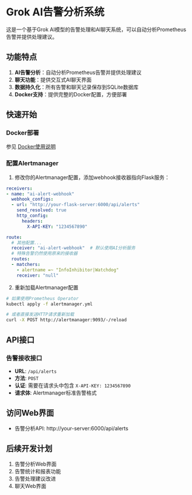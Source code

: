 # Grok AI告警分析系统

这是一个基于Grok AI模型的告警处理和AI聊天系统，可以自动分析Prometheus告警并提供处理建议。

## 功能特点

1. **AI告警分析**：自动分析Prometheus告警并提供处理建议
2. **聊天功能**：提供交互式AI聊天界面
3. **数据持久化**：所有告警和聊天记录保存到SQLite数据库
4. **Docker支持**：提供完整的Docker配置，方便部署

## 快速开始

### Docker部署

参见 [Docker使用说明](docker.md)

### 配置Alertmanager

1. 修改你的Alertmanager配置，添加webhook接收器指向Flask服务：

```yaml
receivers:
- name: "ai-alert-webhook"
  webhook_configs:
  - url: "http://your-flask-server:6000/api/alerts"
    send_resolved: true
    http_config:
      headers:
        X-API-KEY: "1234567890"

route:
  # 其他配置...
  receiver: "ai-alert-webhook"  # 默认使用AI分析服务
  # 特殊告警仍然使用原来的接收器
  routes:
  - matchers:
    - alertname =~ "InfoInhibitor|Watchdog"
    receiver: "null"
```

2. 重新加载Alertmanager配置

```bash
# 如果使用Prometheus Operator
kubectl apply -f alertmanager.yml

# 或者直接发送HTTP请求重新加载
curl -X POST http://alertmanager:9093/-/reload
```

## API接口

### 告警接收接口

- **URL**: `/api/alerts`
- **方法**: `POST`
- **认证**: 需要在请求头中包含 `X-API-KEY: 1234567890`
- **请求体**: Alertmanager标准告警格式

## 访问Web界面

- 告警分析API: http://your-server:6000/api/alerts

## 后续开发计划

1. 告警分析Web界面
2. 告警统计和报表功能
3. 告警处理建议改进
4. 聊天Web界面 